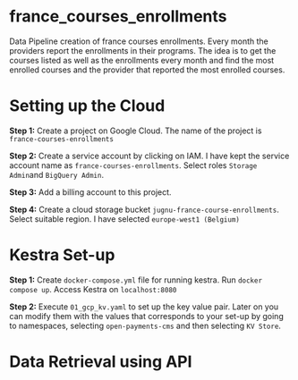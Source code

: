 # france_courses_enrollments
Data Pipeline creation of france courses enrollments. Every month the providers report the enrollments in their programs. The idea is to get the courses listed as well as the enrollments every month and find the most enrolled courses and the provider that reported the most enrolled courses. 

# Setting up the Cloud

__Step 1:__ Create a project on Google Cloud. The name of the project is `france-courses-enrollments`

__Step 2:__ Create a service account by clicking on IAM. I have kept the service account name as `france-courses-enrollments`.
Select roles `Storage Admin`and `BigQuery Admin`.

__Step 3:__ Add a billing account to this project.

__Step 4:__ Create a cloud storage bucket `jugnu-france-course-enrollments`. Select suitable region. I have selected `europe-west1 (Belgium)`

# Kestra Set-up

__Step 1:__ Create `docker-compose.yml` file for running kestra. Run `docker compose up`. Access Kestra on `localhost:8080`

__Step 2:__ Execute `01_gcp_kv.yaml` to set up the key value pair. Later on you can modify them with the values that corresponds to your set-up by going to namespaces, selecting `open-payments-cms` and then selecting `KV Store`.

# Data Retrieval using API


